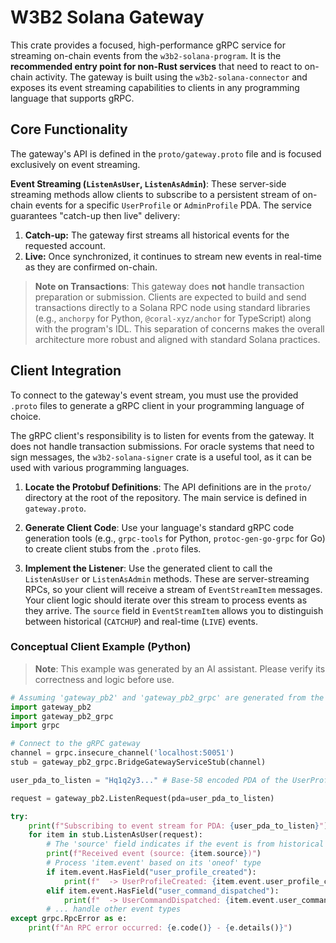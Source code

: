 # W3B2 Solana Gateway

This crate provides a focused, high-performance gRPC service for streaming on-chain events from the `w3b2-solana-program`. It is the **recommended entry point for non-Rust services** that need to react to on-chain activity. The gateway is built using the `w3b2-solana-connector` and exposes its event streaming capabilities to clients in any programming language that supports gRPC.

## Core Functionality

The gateway's API is defined in the `proto/gateway.proto` file and is focused exclusively on event streaming.

**Event Streaming (`ListenAsUser`, `ListenAsAdmin`)**: These server-side streaming methods allow clients to subscribe to a persistent stream of on-chain events for a specific `UserProfile` or `AdminProfile` PDA. The service guarantees "catch-up then live" delivery:
1.  **Catch-up:** The gateway first streams all historical events for the requested account.
2.  **Live:** Once synchronized, it continues to stream new events in real-time as they are confirmed on-chain.

> **Note on Transactions**: This gateway does **not** handle transaction preparation or submission. Clients are expected to build and send transactions directly to a Solana RPC node using standard libraries (e.g., `anchorpy` for Python, `@coral-xyz/anchor` for TypeScript) along with the program's IDL. This separation of concerns makes the overall architecture more robust and aligned with standard Solana practices.

## Client Integration

To connect to the gateway's event stream, you must use the provided `.proto` files to generate a gRPC client in your programming language of choice.

The gRPC client's responsibility is to listen for events from the gateway. It does not handle transaction submissions. For oracle systems that need to sign messages, the `w3b2-solana-signer` crate is a useful tool, as it can be used with various programming languages.

1.  **Locate the Protobuf Definitions**: The API definitions are in the `proto/` directory at the root of the repository. The main service is defined in `gateway.proto`.

2.  **Generate Client Code**: Use your language's standard gRPC code generation tools (e.g., `grpc-tools` for Python, `protoc-gen-go-grpc` for Go) to create client stubs from the `.proto` files.

3.  **Implement the Listener**: Use the generated client to call the `ListenAsUser` or `ListenAsAdmin` methods. These are server-streaming RPCs, so your client will receive a stream of `EventStreamItem` messages. Your client logic should iterate over this stream to process events as they arrive. The `source` field in `EventStreamItem` allows you to distinguish between historical (`CATCHUP`) and real-time (`LIVE`) events.

### Conceptual Client Example (Python)

> **Note**: This example was generated by an AI assistant. Please verify its correctness and logic before use.

```python
# Assuming 'gateway_pb2' and 'gateway_pb2_grpc' are generated from the .proto files
import gateway_pb2
import gateway_pb2_grpc
import grpc

# Connect to the gRPC gateway
channel = grpc.insecure_channel('localhost:50051')
stub = gateway_pb2_grpc.BridgeGatewayServiceStub(channel)

user_pda_to_listen = "Hq1q2y3..." # Base-58 encoded PDA of the UserProfile

request = gateway_pb2.ListenRequest(pda=user_pda_to_listen)

try:
    print(f"Subscribing to event stream for PDA: {user_pda_to_listen}")
    for item in stub.ListenAsUser(request):
        # The 'source' field indicates if the event is from historical catch-up or live
        print(f"Received event (source: {item.source})")
        # Process 'item.event' based on its 'oneof' type
        if item.event.HasField("user_profile_created"):
            print(f"  -> UserProfileCreated: {item.event.user_profile_created}")
        elif item.event.HasField("user_command_dispatched"):
            print(f"  -> UserCommandDispatched: {item.event.user_command_dispatched}")
        # ... handle other event types
except grpc.RpcError as e:
    print(f"An RPC error occurred: {e.code()} - {e.details()}")

```
